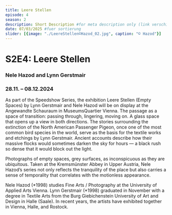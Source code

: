 ```yaml
---
title: Leere Stellen
episode: 4
season: 2
description: Short Description #for meta description only (link verschicken etc. nicht auf der seite zu sehen)
date: 07/03/2025 #fuer sortierung
slider: [{image: "./LeereStellen©Hazod_02.jpg", caption: "© Hazod"}]
---
```


# S2E4: Leere Stellen
### Nele Hazod and Lynn Gerstmair
### 28.11. – 08.12.2024
		
As part of the Speedshow Series, the exhibition Leere Stellen (Empty Spaces) by Lynn Gerstmair and Nele Hazod will be on display at the Angewandte Schauraum in MuseumsQuartier Vienna. The passage as a space of transition: passing through, lingering, moving on. A glass space that opens up a view in both directions.
The stories surrounding the extinction of the North American Passenger Pigeon, once one of the most common bird species in the world, serve as the basis for the textile works and etchings by Lynn Gerstmair. Ancient accounts describe how their massive flocks would sometimes darken the sky for hours — a black rush so dense that it would block out the light.

Photographs of empty spaces, grey surfaces, as inconspicuous as they are ubiquitous. Taken at the Kremsmünster Abbey in Upper Austria, Nele Hazod’s series not only reflects the tranquility of the place but also carries a sense of temporality that correlates with the motionless appearance.

Nele Hazod (*1998) studies Fine Arts / Photography at the University of Applied Arts Vienna. Lynn Gerstmair (*1998) graduated in November with a degree in Textile Arts from the Burg Giebichenstein University of Art and Design in Halle (Saale). In recent years, the artists have exhibited together in Vienna, Halle, and Rostock.
